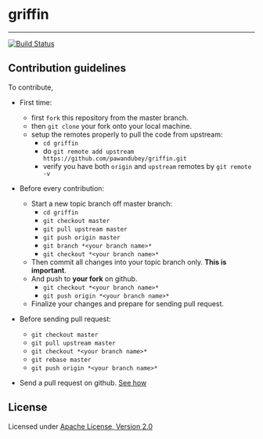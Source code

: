 # griffin
****
[![Build Status](https://travis-ci.org/pawandubey/griffin.svg)](https://travis-ci.org/pawandubey/griffin)

## Contribution guidelines
To contribute, 
* First time:
	* first `fork` this repository from the master branch.
    * then `git clone` your fork onto your local machine.
    * setup the remotes properly to pull the code from upstream:
        * `cd griffin`
        * do `git remote add upstream https://github.com/pawandubey/griffin.git`
        * verify you have both `origin` and `upstream` remotes by `git remote -v` 

* Before every contribution:
    * Start a new topic branch off master branch:
        * `cd griffin`
        * `git checkout master`
        * `git pull upstream master`
        * `git push origin master`
        * `git branch *<your branch name>*`
        * `git checkout *<your branch name>*`
    * Then commit all changes into your topic branch only. **This is important**.
    * And push to **your fork** on github. 
        * `git checkout *<your branch name>*`
        * `git push origin *<your branch name>*` 
    * Finalize your changes and prepare for sending pull request.

* Before sending pull request:
    * `git checkout master`
    * `git pull upstream master`
    * `git checkout *<your branch name>*`
    * `git rebase master`
    * `git push origin *<your branch name>*`
* Send a pull request on github. [See how](https://help.github.com/articles/using-pull-requests/)

## License
Licensed under [Apache License, Version 2.0](http://www.apache.org/licenses/LICENSE-2.0)
